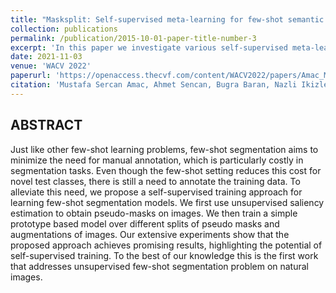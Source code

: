 ```yaml
---
title: "Masksplit: Self-supervised meta-learning for few-shot semantic segmentation"
collection: publications
permalink: /publication/2015-10-01-paper-title-number-3
excerpt: 'In this paper we investigate various self-supervised meta-learning approaches for few-shot semantic segmentation.'
date: 2021-11-03
venue: 'WACV 2022'
paperurl: 'https://openaccess.thecvf.com/content/WACV2022/papers/Amac_MaskSplit_Self-Supervised_Meta-Learning_for_Few-Shot_Semantic_Segmentation_WACV_2022_paper.pdf'
citation: 'Mustafa Sercan Amac, Ahmet Sencan, Bugra Baran, Nazli Ikizler-Cinbis, Ramazan Gokberk Cinbis; Proceedings of the IEEE/CVF Winter Conference on Applications of Computer Vision (WACV), 2022, pp. 1067-1077 '
---
```


## ABSTRACT

Just like other few-shot learning problems, few-shot segmentation aims to minimize the need for manual annotation, which is particularly costly in segmentation tasks. Even though the few-shot setting reduces this cost for novel test classes, there is still a need to annotate the training data. To alleviate this need, we propose a self-supervised training approach for learning few-shot segmentation models. We first use unsupervised saliency estimation to obtain pseudo-masks on images. We then train a simple prototype based model over different splits of pseudo masks and augmentations of images. Our extensive experiments show that the proposed approach achieves promising results, highlighting the potential of self-supervised training. To the best of our knowledge this is the first work that addresses unsupervised few-shot segmentation problem on natural images.
